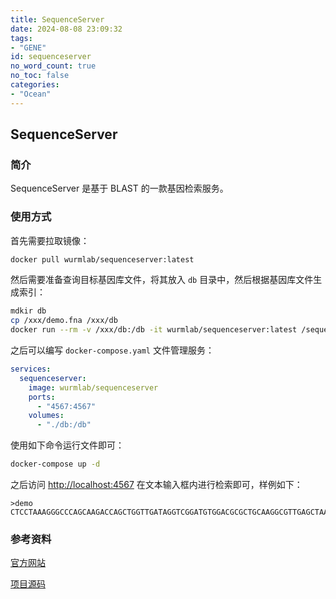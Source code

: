 ```yaml
---
title: SequenceServer
date: 2024-08-08 23:09:32
tags:
- "GENE"
id: sequenceserver
no_word_count: true
no_toc: false
categories:
- "Ocean"
---
```


## SequenceServer

### 简介

SequenceServer 是基于 BLAST 的一款基因检索服务。

### 使用方式

首先需要拉取镜像：

```bash
docker pull wurmlab/sequenceserver:latest
```

然后需要准备查询目标基因库文件，将其放入 `db` 目录中，然后根据基因库文件生成索引：

```bash
mdkir db
cp /xxx/demo.fna /xxx/db
docker run --rm -v /xxx/db:/db -it wurmlab/sequenceserver:latest /sequenceserver/bin/sequenceserver -m
```

之后可以编写 `docker-compose.yaml` 文件管理服务：

```yaml
services:
  sequenceserver:
    image: wurmlab/sequenceserver
    ports:
      - "4567:4567"
    volumes:
      - "./db:/db"
```

使用如下命令运行文件即可：

```bash
docker-compose up -d
```

之后访问 [http://localhost:4567](http://localhost:4567) 在文本输入框内进行检索即可，样例如下：

```text
>demo
CTCCTAAAGGGCCCAGCAAGACCAGCTGGTTGATAGGTCGGATGTGGACGCGCTGCAAGGCGTTGAGCTAACCGATACTA
```

### 参考资料

[官方网站](https://sequenceserver.com/)

[项目源码](https://github.com/wurmlab/sequenceserver)
